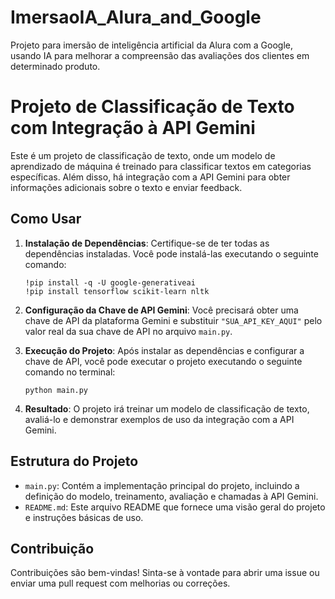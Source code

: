 # ImersaoIA_Alura_and_Google
Projeto para imersão de inteligência artificial da Alura com a Google, usando IA para melhorar a compreensão das avaliações dos clientes em determinado produto.
# Projeto de Classificação de Texto com Integração à API Gemini

Este é um projeto de classificação de texto, onde um modelo de aprendizado de máquina é treinado para classificar textos em categorias específicas. Além disso, há integração com a API Gemini para obter informações adicionais sobre o texto e enviar feedback.

## Como Usar

1. **Instalação de Dependências**: Certifique-se de ter todas as dependências instaladas. Você pode instalá-las executando o seguinte comando:

    ```
    !pip install -q -U google-generativeai
    !pip install tensorflow scikit-learn nltk
    ```

2. **Configuração da Chave de API Gemini**: Você precisará obter uma chave de API da plataforma Gemini e substituir `"SUA_API_KEY_AQUI"` pelo valor real da sua chave de API no arquivo `main.py`.

3. **Execução do Projeto**: Após instalar as dependências e configurar a chave de API, você pode executar o projeto executando o seguinte comando no terminal:

    ```
    python main.py
    ```

4. **Resultado**: O projeto irá treinar um modelo de classificação de texto, avaliá-lo e demonstrar exemplos de uso da integração com a API Gemini.

## Estrutura do Projeto

- `main.py`: Contém a implementação principal do projeto, incluindo a definição do modelo, treinamento, avaliação e chamadas à API Gemini.
- `README.md`: Este arquivo README que fornece uma visão geral do projeto e instruções básicas de uso.

## Contribuição

Contribuições são bem-vindas! Sinta-se à vontade para abrir uma issue ou enviar uma pull request com melhorias ou correções.
